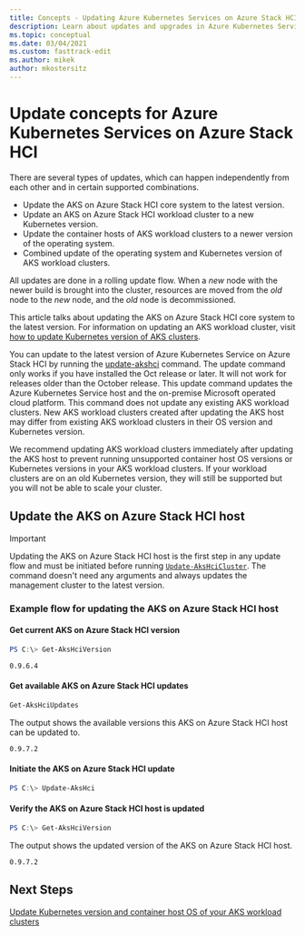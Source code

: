 ```yaml
---
title: Concepts - Updating Azure Kubernetes Services on Azure Stack HCI
description: Learn about updates and upgrades in Azure Kubernetes Service on Azure Stack HCI.
ms.topic: conceptual
ms.date: 03/04/2021
ms.custom: fasttrack-edit
ms.author: mikek
author: mkostersitz
---
```


# Update concepts for Azure Kubernetes Services on Azure Stack HCI

There are several types of updates, which can happen independently from each other and in certain supported combinations.

- Update the AKS on Azure Stack HCI core system to the latest version.
- Update an AKS on Azure Stack HCI workload cluster to a new Kubernetes version.
- Update the container hosts of AKS workload clusters to a newer version of the operating system.
- Combined update of the operating system and Kubernetes version of AKS workload clusters.

All updates are done in a rolling update flow. When a *new* node with the newer build is brought into the cluster, resources are moved from the *old* node to the *new* node, and the *old* node is decommissioned.

This article talks about updating the AKS on Azure Stack HCI core system to the latest version. For information on updating an AKS workload cluster, visit [how to update Kubernetes version of AKS clusters](./upgrade.md).

You can update to the latest version of Azure Kubernetes Service on Azure Stack HCI by running the [update-akshci](./update-akshci.md) command. The update command only works if you have installed the Oct release or later. It will not work for releases older than the October release. This update command updates the Azure Kubernetes Service host and the on-premise Microsoft operated cloud platform. This command does not update any existing AKS workload clusters. New AKS workload clusters created after updating the AKS host may differ from existing AKS workload clusters in their OS version and Kubernetes version.

We recommend updating AKS workload clusters immediately after updating the AKS host to prevent running unsupported container host OS versions or Kubernetes versions in your AKS workload clusters. If your workload clusters are on an old Kubernetes version, they will still be supported but you will not be able to scale your cluster. 

## Update the AKS on Azure Stack HCI host

> [!Important]
> Updating the AKS on Azure Stack HCI host is the first step in any update flow and must be initiated before running [`Update-AksHciCluster`](./update-akshcicluster.md). The command doesn't need any arguments and always updates the management cluster to the latest version.

### Example flow for updating the AKS on Azure Stack HCI host

#### Get current AKS on Azure Stack HCI version

```powershell
PS C:\> Get-AksHciVersion                    
```

```output
0.9.6.4
```

#### Get available AKS on Azure Stack HCI updates

```powershell
Get-AksHciUpdates
```

The output shows the available versions this AKS on Azure Stack HCI host can be updated to.

```output
0.9.7.2
```

#### Initiate the AKS on Azure Stack HCI update

```powershell
PS C:\> Update-AksHci
```

#### Verify the AKS on Azure Stack HCI host is updated

```powershell
PS C:\> Get-AksHciVersion
```

The output shows the updated version of the AKS on Azure Stack HCI host.

```output
0.9.7.2
```

## Next Steps
[Update Kubernetes version and container host OS of your AKS workload clusters](./upgrade.md)
